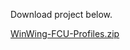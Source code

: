 Download project below. 

[WinWing-FCU-Profiles.zip](https://github.com/user-attachments/files/16925381/WinWing-FCU-Profiles.zip)
